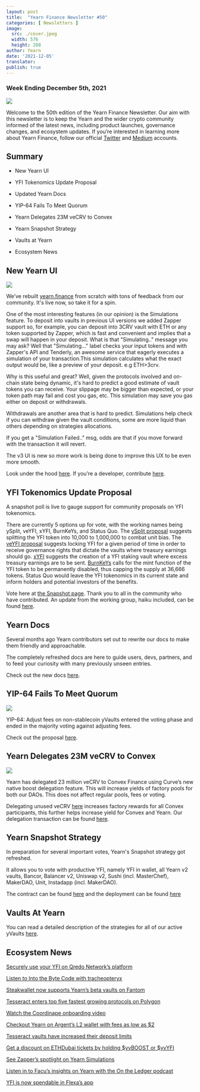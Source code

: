 ```yaml
---
layout: post
title:  "Yearn Finance Newsletter #50"
categories: [ Newsletters ]
image:
  src: ./cover.jpeg
  width: 576
  height: 288
author: Yearn
date: '2021-12-05'
translator:
publish: true
---
```



### Week Ending December 5th, 2021

![](/_posts/_newsletters/Yearn-Finance-Newsletter-50/cover.jpeg?w=880&h=440)

Welcome to the 50th edition of the Yearn Finance Newsletter. Our aim with this newsletter is to keep the Yearn and the wider crypto community informed of the latest news, including product launches, governance changes, and ecosystem updates. If you’re interested in learning more about Yearn Finance, follow our official [Twitter](https://twitter.com/iearnfinance) and [Medium](https://medium.com/iearn) accounts.

## Summary

-   New Yearn UI
    
-   YFI Tokenomics Update Proposal
    
-   Updated Yearn Docs
    
-   YIP-64 Fails To Meet Quorum
    
-   Yearn Delegates 23M veCRV to Convex
    
-   Yearn Snapshot Strategy

-   Vaults at Yearn

-   Ecosystem News

## New Yearn UI

![](/_posts/_newsletters/Yearn-Finance-Newsletter-50/image2.jpg)

We’ve rebuilt [yearn.finance](https://yearn.finance/) from scratch with tons of feedback from our community. It's live now, so take it for a spin. 

One of the most interesting features (in our opinion) is the Simulations feature. To deposit into vaults in previous UI versions we added Zapper support so, for example, you can deposit into 3CRV vault with ETH or any token supported by Zapper, which is fast and convenient and implies that a swap will happen in your deposit. What is that "Simulating.." message you may ask? Well that "Simulating..." label checks your input tokens and with Zapper's API and Tenderly, an awesome service that eagerly executes a simulation of your transaction.This simulation calculates what the exact output would be, like a preview of your deposit. e.g ETH>3crv. 

Why is this useful and great? Well, given the protocols involved and on-chain state being dynamic, it's hard to predict a good estimate of vault tokens you can receive. Your slippage may be bigger than expected, or your token path may fail and cost you gas, etc. This simulation may save you gas either on deposit or withdrawals.

Withdrawals are another area that is hard to predict. Simulations help check if you can withdraw given the vault conditions, some are more liquid than others depending on strategies allocations.

If you get a "Simulation Failed.." msg, odds are that if you move forward with the transaction it will revert.

The v3 UI is new so more work is being done to improve this UX to be even more smooth.

Look under the hood [here](https://medium.com/iearn/yearn-ui-v3-0-a194355bdb1f). If you’re a developer, contribute [here](https://github.com/yearn/yearn-finance-v3).

## YFI Tokenomics Update Proposal

A snapshot poll is live to gauge support for community proposals on YFI tokenomics.

There are currently 5 options up for vote, with the working names being ySplit, veYFI, xYFI, BurnKeYs, and Status Quo. The [ySplit proposal](https://docs.google.com/document/d/1dAWTkS_ZsXNy7mKKjOFUjILSlLsLz9KhGfLrwVu0GUg/edit) suggests splitting the YFI token into 10,000 to 1,000,000 to combat unit bias. The [veYFI proposal](https://docs.google.com/document/d/1hoi-IVccOB6iUJYzuApVbyjbQBx8-M0UuzZosb9wlWM/edit) suggests locking YFI for a given period of time in order to receive governance rights that dictate the vaults where treasury earnings should go. [xYFI](https://docs.google.com/document/d/1ev16BXu3bDC8zMSBvHmxMWIeD82ptZck6SJAO5frV5g/edit) suggests the creation of a YFI staking vault where excess treasury earnings are to be sent. [BurnKeYs](https://docs.google.com/document/d/1BqmRsfdfCIaCtNZULdhKqUJzpKdaHE1XOGQlVp2nuSc/edit) calls for the mint function of the YFI token to be permanently disabled, thus capping the supply at 36,666 tokens. Status Quo would leave the YFI tokenomics in its current state and inform holders and potential investors of the benefits.

Vote here at [the Snapshot page](https://yearn.snapshot.page/#/proposal/0x783cb3d57dd59b2827f6a42967375f06504cc947ebaa3c0e495c7b29ffd47aea). Thank you to all in the community who have contributed. An update from the working group, haiku included, can be found [here](https://docs.google.com/document/d/1-YEfXqXgTm-qzhPRUKs5allfX1XqYUOYwr_49FApnLU/edit).

## Yearn Docs

Several months ago Yearn contributors set out to rewrite our docs to make them friendly and approachable.

The completely refreshed docs are here to guide users, devs, partners, and to feed your curiosity with many previously unseen entries.

Check out the new docs [here](https://docs.yearn.finance/).

## YIP-64 Fails To Meet Quorum

![](/_posts/_newsletters/Yearn-Finance-Newsletter-50/image3.jpg)

YIP-64: Adjust fees on non-stablecoin yVaults entered the voting phase and ended in the majority voting against adjusting fees.

Check out the proposal [here](https://snapshot.org/#/ybaby.eth/proposal/0xfe7296601d199b89a8aa53f95d6243ef935d736bea2f13109979d8d5098017d2).

## Yearn Delegates 23M veCRV to Convex

![](/_posts/_newsletters/Yearn-Finance-Newsletter-50/image4.jpg)

Yearn has delegated 23 million veCRV to Convex Finance using Curve’s new native boost delegation feature. This will increase yields of factory pools for both our DAOs. This does not affect regular pools, fees or voting.

Delegating unused veCRV [here](https://convex-boost-delegation.vercel.app/) increases factory rewards for all Convex participants, this further helps increase yield for Convex and Yearn. Our delegation transaction can be found [here](https://etherscan.io/tx/0x4734c879b23c678cb97ba90591e16a14f1f7a2e0a7d71bfa67d2e7bb5d718e5f).

## Yearn Snapshot Strategy

In preparation for several important votes, Yearn's Snapshot strategy got refreshed.

It allows you to vote with productive YFI, namely YFI in wallet, all Yearn v2 vaults, Bancor, Balancer v2, Uniswap v2, Sushi (incl. MasterChef), MakerDAO, Unit, Instadapp (incl. MakerDAO).

The contract can be found [here](https://github.com/yearn/snapshot-strategy) and the deployment can be found [here](https://etherscan.io/address/0xA79e803FffE9DA37477ddaFD7C6F3dbDCa1C566C#code)

## Vaults At Yearn

You can read a detailed description of the strategies for all of our active yVaults [here](https://medium.com/yearn-state-of-the-vaults/the-vaults-at-yearn-9237905ffed3).

## Ecosystem News

[Securely use your YFI on Qredo Network’s platform](https://twitter.com/QredoNetwork/status/1461031928564436994)

[Listen to Into the Byte Code with tracheopteryx](https://twitter.com/benmercerdev/status/1464347991674863626?s=21)

[Steakwallet now supports Yearn’s beta vaults on Fantom](https://twitter.com/steakwallet/status/1463623834389602311?s=21)

[Tesseract enters top five fastest growing protocols on Polygon](https://twitter.com/marketducky/status/1461734313636945926?s=21)

[Watch the Coordinape onboarding video](https://twitter.com/coordinape/status/1460591450413015043?s=21)

[Checkout Yearn on Argent’s L2 wallet with fees as low as $2](https://twitter.com/argentHQ/status/1468934923264401419)

[Tesseract vaults have increased their deposit limits](https://twitter.com/tesseract_fi/status/1468217220966801413)

[Get a discount on ETHDubai tickets by holding $yvBOOST or $yvYFI](https://twitter.com/ETHDubaiConf/status/1467068791456923648)

[See Zapper’s spotlight on Yearn Simulations](https://twitter.com/zapper_fi/status/1466447565302517765)

[Listen in to Facu’s insights on Yearn with the On the Ledger podcast](https://twitter.com/Ledger/status/1465678701635506185)

[YFI is now spendable in Flexa’s app](https://twitter.com/FlexaHQ/status/1469092114038415364)
